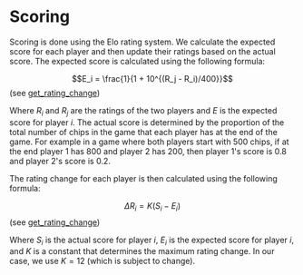 # Scoring

Scoring is done using the Elo rating system. We calculate the expected score for each player and then update their ratings based on the actual score. The expected score is calculated using the following formula:

$$E_i = \frac{1}{1 + 10^{(R_j - R_i)/400}}$$ (see [get_rating_change](https://github.com/alexwaeseperlman/Pokerbots/blob/5ea0dd9636e93cf5b9379709ea97cd3715bda818/workers/results/src/rating.rs#L14))

Where $R_i$ and $R_j$ are the ratings of the two players and $E$ is the expected score for player $i$. The actual score is determined by the proportion of the total number
of chips in the game that each player has at the end of the game. 
For example in a game where both players start with 500 chips, if at the end
player 1 has 800 and player 2 has 200, then player 1's score is 0.8 and player 2's score is 0.2.

The rating change for each player is then calculated using the following formula:

$$\Delta R_i = K(S_i - E_i)$$ (see [get_rating_change](https://github.com/alexwaeseperlman/Pokerbots/blob/5ea0dd9636e93cf5b9379709ea97cd3715bda818/workers/results/src/rating.rs#L16))

Where $S_i$ is the actual score for player $i$, $E_i$ is the expected score for player $i$, and $K$ is a constant that determines the maximum rating change. In our case, we use $K = 12$ (which is subject to change).